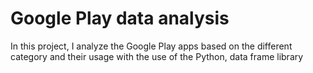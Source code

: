 # Google Play data analysis
 In this project, I analyze the Google Play apps based on the different category and their usage with the use of the Python, data frame library
